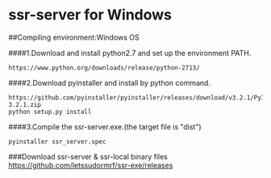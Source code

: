# ssr-server for Windows

##Compiling environment:Windows OS

####1.Download and install python2.7 and set up the environment PATH.

    https://www.python.org/downloads/release/python-2713/

####2.Download pyinstaller and install by python command.

    https://github.com/pyinstaller/pyinstaller/releases/download/v3.2.1/PyInstaller-3.2.1.zip
    python setup.py install

####3.Compile the ssr-server.exe.(the target file is "dist") 

    pyinstaller ssr_server.spec

###Download ssr-server & ssr-local binary files
    https://github.com/letssudormrf/ssr-exe/releases
